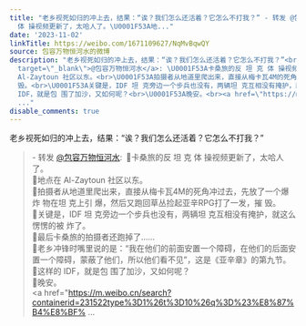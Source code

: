 ```yaml
---
title: "老乡视死如归的冲上去，结果：“诶？我们怎么还活着？它怎么不打我？” - 转发 @包容万物恒河水:&ensp;\U0001F53A卡桑旅的反 坦 克
  体 操视频更新了，太哈人了。\U0001F53A地..."
date: '2023-11-02'
linkTitle: https://weibo.com/1671109627/NqMvBqwQY
source: 包容万物恒河水的微博
description: "老乡视死如归的冲上去，结果：“诶？我们怎么还活着？它怎么不打我？”<br><blockquote> - 转发 <a href=\"https://weibo.com/1671109627\"
  target=\"_blank\">@包容万物恒河水</a>: \U0001F53A卡桑旅的反 坦 克 体 操视频更新了，太哈人了。<br>\U0001F53A地点在
  Al-Zaytoun 社区以东。<br>\U0001F53A拍摄者从地道里爬出来，直接从梅卡瓦4M的死角冲过去，先放了一个爆 炸 物在坦 克上引 爆，然后又跑回草丛捡起亚辛RPG打了一发，摧
  毁。<br>\U0001F53A关键是，IDF 坦 克旁边一个步兵也没有，两辆坦 克互相没有掩护，就这么愣愣的被 炸了。<br>\U0001F53A最后卡桑旅的拍摄者还跑掉了……<br>\U0001F53A老乡冲锋时嘴里说的是：“我在他们的前面安置一个障碍，在他们的后面安置一个障碍，蒙蔽了他们，所以他们看不见”，这是《亚辛章》的第九节。<br>\U0001F53A这样的
  IDF，就是包 围了加沙，又如何呢？<br>\U0001F53A晚安。<br><a href=\"https://m.weibo.cn/search?containerid=231522type%3D1%26t%3D10%26q%3D%23%E8%87%B4%E8%BF%
  ..."
disable_comments: true
---
```

老乡视死如归的冲上去，结果：“诶？我们怎么还活着？它怎么不打我？”<br><blockquote> - 转发 <a href="https://weibo.com/1671109627" target="_blank">@包容万物恒河水</a>: 🔺卡桑旅的反 坦 克 体 操视频更新了，太哈人了。<br>🔺地点在 Al-Zaytoun 社区以东。<br>🔺拍摄者从地道里爬出来，直接从梅卡瓦4M的死角冲过去，先放了一个爆 炸 物在坦 克上引 爆，然后又跑回草丛捡起亚辛RPG打了一发，摧 毁。<br>🔺关键是，IDF 坦 克旁边一个步兵也没有，两辆坦 克互相没有掩护，就这么愣愣的被 炸了。<br>🔺最后卡桑旅的拍摄者还跑掉了……<br>🔺老乡冲锋时嘴里说的是：“我在他们的前面安置一个障碍，在他们的后面安置一个障碍，蒙蔽了他们，所以他们看不见”，这是《亚辛章》的第九节。<br>🔺这样的 IDF，就是包 围了加沙，又如何呢？<br>🔺晚安。<br><a href="https://m.weibo.cn/search?containerid=231522type%3D1%26t%3D10%26q%3D%23%E8%87%B4%E8%BF% ...
